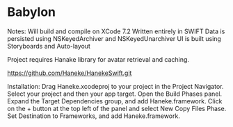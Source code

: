 # Babylon

Notes:
Will build and compile on XCode 7.2
Written entirely in SWIFT
Data is persisted using NSKeyedArchiver and NSKeyedUnarchiver
UI is built using Storyboards and Auto-layout

Project requires Hanake library for avatar retrieval and caching.

https://github.com/Haneke/HanekeSwift.git

Installation:
Drag Haneke.xcodeproj to your project in the Project Navigator.
Select your project and then your app target. Open the Build Phases panel.
Expand the Target Dependencies group, and add Haneke.framework.
Click on the + button at the top left of the panel and select New Copy Files Phase. Set Destination to Frameworks, and add Haneke.framework.
